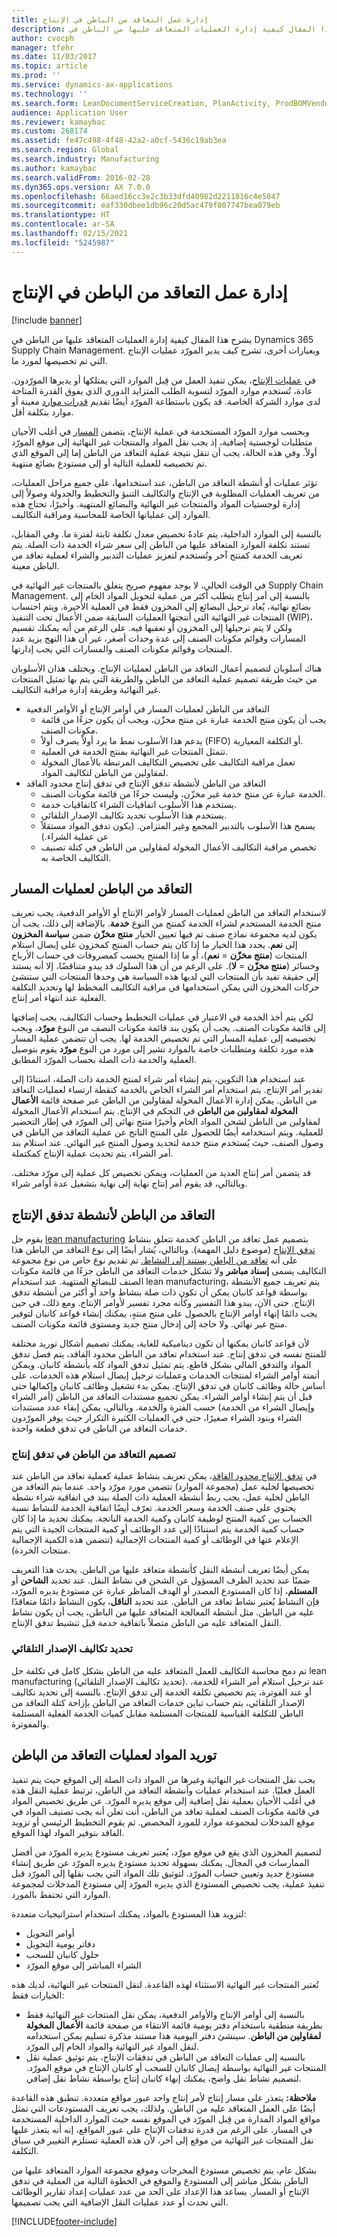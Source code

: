 ```yaml
---
title: إدارة عمل التعاقد من الباطن في الإنتاج
description: يشرح هذا المقال كيفية إدارة العمليات المتعاقد عليها من الباطن في Dynamics 365 Supply Chain Management. وبعبارات أخرى، تشرح كيف يدير المورّد عمليات الإنتاج التي تم تخصيصها لمورد ما.
author: cvocph
manager: tfehr
ms.date: 11/03/2017
ms.topic: article
ms.prod: ''
ms.service: dynamics-ax-applications
ms.technology: ''
ms.search.form: LeanDocumentServiceCreation, PlanActivity, ProdBOMVendorListPage, ProdRoute, ProdTable, ProdTableListPage, PurchAgreementSubcontractorLookup, RouteTable, WrkCtrResourceGroup, ProdBOMVendorListPagePreviewPane, ProdBOMVendor
audience: Application User
ms.reviewer: kamaybac
ms.custom: 268174
ms.assetid: fe47c498-4f48-42a2-a0cf-5436c19ab3ea
ms.search.region: Global
ms.search.industry: Manufacturing
ms.author: kamaybac
ms.search.validFrom: 2016-02-28
ms.dyn365.ops.version: AX 7.0.0
ms.openlocfilehash: 66aed16cc3e2c3b33dfd40982d2211816c4e5047
ms.sourcegitcommit: eaf330dbee1db96c20d5ac479f007747bea079eb
ms.translationtype: HT
ms.contentlocale: ar-SA
ms.lasthandoff: 02/15/2021
ms.locfileid: "5245987"
---
```

# <a name="manage-subcontracting-work-in-production"></a>إدارة عمل التعاقد من الباطن في الإنتاج

[!include [banner](../includes/banner.md)]

يشرح هذا المقال كيفية إدارة العمليات المتعاقد عليها من الباطن في Dynamics 365 Supply Chain Management. وبعبارات أخرى، تشرح كيف يدير المورّد عمليات الإنتاج التي تم تخصيصها لمورد ما.

في [عمليات الإنتاج](production-process-overview.md)، يمكن تنفيذ العمل من قِبل الموارد التي يمتلكها أو يديرها المورّدون. عادة، تُستخدم موارد المورّد لتسوية الطلب المتزايد الدوري الذي يفوق القدرة المتاحة لدى موارد الشركة الخاصة. قد يكون باستطاعة المورّد أيضًا تقديم [قدرات موارد](resource-capabilities.md) معينة أو موارد بتكلفة أقل.  

وبحسب موارد المورّد المستخدمة في عملية الإنتاج، يتضمن [المسار](routes-operations.md) في أغلب الأحيان متطلبات لوجستية إضافية، إذ يجب نقل المواد والمنتجات غير النهائية إلى موقع المورّد أولاً. وفي هذه الحالة، يجب أن تنقل نتيجة عملية التعاقد من الباطن إما إلى الموقع الذي تم تخصيصه للعملية التالية أو إلى مستودع بضائع منتهية.  

تؤثر عمليات أو أنشطة التعاقد من الباطن، عند استخدامها، على جميع مراحل العمليات، من تعريف العمليات المطلوبة في الإنتاج والتكاليف التنبؤ والتخطيط والجدولة وصولاً إلى إدارة لوجستيات المواد والمنتجات غير النهائية والبضائع المنتهية. وأخيرًا، تحتاج هذه الموارد إلى عملياتها الخاصة للمحاسبة ومراقبة التكاليف.  

بالنسبة إلى الموارد الداخلية، يتم عادةً تخصيص معدل تكلفة ثابتة لفترة ما. وفي المقابل، تستند تكلفة الموارد المتعاقد عليها من الباطن إلى سعر شراء الخدمة ذات الصلة. يتم تعريف الخدمة كمنتج آخر وتُستخدم لتعزيز عمليات التدبير‬ والشراء لعملية تعاقد من الباطن معينة.  

في الوقت الحالي، لا يوجد مفهوم صريح يتعلق بالمنتجات غير النهائية في Supply Chain Management. بالنسبة إلى أمر إنتاج يتطلب أكثر من عملية لتحويل المواد الخام إلى بضائع نهائية، يُعاد ترحيل البضائع إلى المخزون فقط في العملية الأخيرة. ويتم احتساب المنتجات غير النهائية التي أنتجتها العمليات السابقة ضمن الأعمال تحت التنفيذ (WIP)، ولكن لا يتم ترحيلها إلى المخزون أو تعقبها فيه. على الرغم من أنه يمكنك تقسيم المسارات وقوائم مكونات الصنف إلى عدة وحدات أصغر، غير أن هذا النهج يزيد عدد المنتجات وقوائم مكونات الصنف والمسارات التي يجب إدارتها.  

هناك أسلوبان لتصميم أعمال التعاقد من الباطن لعمليات الإنتاج. ويختلف هذان الأسلوبان من حيث طريقة تصميم عملية التعاقد من الباطن والطريقة التي يتم بها تمثيل المنتجات غير النهائية وطريقة إدارة مراقبة التكاليف.

-   التعاقد من الباطن لعمليات المسار في أوامر الإنتاج أو الأوامر الدفعية
    -   يجب أن يكون منتج الخدمة عبارة عن منتج مخزّن، ويجب أن يكون جزءًا من قائمة مكونات الصنف.
    -   يدعم هذا الأسلوب نمط ما يرد أولاً يصرف أولاً (FIFO)‬ أو التكلفة المعيارية.
    -   تتمثل المنتجات غير النهائية بمنتج الخدمة في العملية.
    -   تعمل مراقبة التكاليف على تخصيص التكاليف المرتبطة بالأعمال المخولة لمقاولين من الباطن لتكاليف المواد.
-   التعاقد من الباطن لأنشطة تدفق الإنتاج في تدفق إنتاج محدود الفاقد
    -   الخدمة عبارة عن منتج خدمة غير مخزّن، وليست جزءًا من قائمة مكونات الصنف.
    -   يستخدم هذا الأسلوب اتفاقيات الشراء كاتفاقيات خدمة.
    -   يستخدم هذا الأسلوب تحديد تكاليف الإصدار التلقائي.
    -   يسمح هذا الأسلوب بالتدبير المجمع وغير المتزامن. (يكون تدفق المواد مستقلاً عن عملية الشراء.)
    -   تخصص مراقبة التكاليف الأعمال المخولة لمقاولين من الباطن في كتلة تصنيف التكاليف‬ الخاصة به.

## <a name="subcontracting-of-route-operations"></a>التعاقد من الباطن لعمليات المسار
لاستخدام التعاقد من الباطن لعمليات المسار لأوامر الإنتاج أو الأوامر الدفعية، يجب تعريف منتج الخدمة المستخدم لشراء الخدمة كمنتج من النوع **خدمة**. بالإضافة إلى ذلك، يجب أن يكون لديه مجموعة نماذج صنف تم فيها تعيين الخيار **منتج مخزّن‬** ضمن **سياسة المخزون‬** إلى **نعم**. يحدد هذا الخيار ما إذا كان يتم حساب المنتج كمخزون على إيصال استلام المنتجات (**منتج مخزّن** = **نعم**)، أو ما إذا المنتج يحسب كمصروفات في حساب الأرباح وخسائر (**منتج مخزّن** = **لا**). على الرغم من أن هذا السلوك قد يبدو متناقضًا، إلا أنه يستند إلى حقيقة تفيد بأن المنتجات التي لديها هذه السياسة هي وحدها المنتجات التي ستنشئ حركات المخزون التي يمكن استخدامها في مراقبة التكاليف المخطط لها وتحديد التكلفة الفعلية عند انتهاء أمر إنتاج.  

لكي يتم أخذ الخدمة في الاعتبار في عمليات التخطيط وحساب التكاليف، يجب إضافتها إلى قائمة مكونات الصنف. يجب أن يكون بند قائمة مكونات النصف من النوع **مورّد**، ويجب تخصيصه إلى عملية المسار التي تم تخصيص الخدمة لها. يجب أن تتضمن عملية المسار هذه مورد تكلفة ومتطلبات خاصة بالموارد تشير إلى مورد من النوع **مورّد** يقوم بتوصيل العملية والخدمة ذات الصلة بحساب المورّد المطابق.  

عند استخدام هذا التكوين، يتم إنشاء أمر شراء لمنتج الخدمة ذات الصلة، استنادًا إلى تقدير أمر الإنتاج. يتم استخدام أمر الشراء الخاص بالخدمة كنقطة ارتساء لعمليات التعاقد من الباطن. يمكن إدارة الأعمال المخولة لمقاولين من الباطن عبر صفحة قائمة **الأعمال المخولة لمقاولين من الباطن** في التحكم في الإنتاج. يتم استخدام الأعمال المخولة لمقاولين من الباطن لشحن المواد الخام وأخيرًا منتج نهائي إلى المورّد في إطار التحضير للعملية. ويتم استخدامه أيضًا للحصول على المنتج الناتج عن عملية التعاقد من الباطن في وصول الصنف، حيث يُستخدم منتج خدمة لتحديد وصول المنتج غير النهائي. عند استلام بند أمر الشراء، يتم تحديث عملية الإنتاج كمكتملة.  

قد يتضمن أمر إنتاج العديد من العمليات، ويمكن تخصيص كل عملية إلى مورّد مختلف. وبالتالي، قد يقوم أمر إنتاج نهاية إلى نهاية بتشغيل عدة أوامر شراء.

## <a name="subcontracting-of-production-flow-activities"></a>التعاقد من الباطن لأنشطة تدفق الإنتاج
يقوم حل [lean manufacturing](lean-manufacturing-overview.md) بتصميم عمل تعاقد من الباطن كخدمة تتعلق بنشاط [تدفق الإنتاج](tasks/create-production-flow-version.md) (موضوع دليل المهمة). وبالتالي، يُشار أيضًا إلى نوع التعاقد من الباطن هذا على أنه [تعاقد من الباطن يستند إلى النشاط.](activity-based-subcontracting.md) تم تقديم نوع خاص من نوع مجموعة التكاليف‬ يسمى **إسناد مباشر** ولا تشكل خدمات التعاقد من الباطن جزءًا من قائمة مكونات الصنف للبضائع المنتهية. عند استخدام lean manufacturing، يتم تعريف جميع الأنشطة بواسطة قواعد كانبان يمكن أن تكون ذات صلة بنشاط واحد أو أكثر من أنشطة تدفق الإنتاج. حتى الآن، يبدو هذا التفسير وكأنه مجرد تفسير لأوامر الإنتاج. ومع ذلك، في حين يجب دائمًا إنهاء أوامر الإنتاج بالحصول على منتج منتهٍ، يمكنك إنشاء قواعد كانبان لتوفير منتج غير نهائي. ولا حاجة إلى إدخال منتج جديد ومستوى قائمة مكونات الصنف.  

لأن قواعد كانبان يمكنها أن تكون ديناميكية للغاية، يمكنك تصميم أشكال توريد مختلفة للمنتج نفسه في تدفق إنتاج. عند استخدام تعاقد من الباطن محدود الفاقد‬، يتم فصل تدفق المواد والتدفق المالي بشكل قاطع. يتم تمثيل تدفق المواد كله بأنشطة كانبان. ويمكن أتمتة أوامر الشراء لمنتجات الخدمات وعمليات ترحيل إيصال استلام هذه الخدمات، على أساس حالة وظائف كانبان في تدفق الإنتاج. يمكن بدء تشغيل وظائف كانبان وإكمالها حتى قبل أن يتم إنشاء أوامر الشراء. يمكن تجميع مستندات التعاقد من الباطن (أمر الشراء وإيصال الشراء من الخدمة) حسب الفترة والخدمة. وبالتالي، يمكن إبقاء عدد مستندات الشراء وبنود الشراء صغيرًا، حتى في العمليات الكثيرة التكرار حيث يوفر المورّدون خدمات التعاقد من الباطن في تدفق قطعة واحدة.

### <a name="modeling-subcontracting-in-a-production-flow"></a>تصميم التعاقد من الباطن في تدفق إنتاج

في [تدفق الإنتاج محدود الفاقد](lean-manufacturing-modeling-lean-organization.md)، يمكن تعريف بنشاط عملية كعملية تعاقد من الباطن عند تخصيصها لخلية عمل (مجموعة الموارد) تتضمن مورد مورّد واحد. عندما يتم التعاقد من الباطن لخلية عمل، يجب ربط أنشطة العملية ذات الصلة ببند في اتفاقية شراء نشطة يحتوي على صنف الخدمة وسعر الخدمة. تعرّف أيضًا اتفاقية الخدمة للنشاط نسبة الحساب بين كمية المنتج لوظيفة كانبان وكمية الخدمة الناتجة. يمكنك تحديد ما إذا كان حساب كمية الخدمة يتم استنادًا إلى عدد الوظائف أو كمية المنتجات الجيدة التي يتم الإعلام عنها في الوظائف أو كمية المنتجات الإجمالية (تتضمن هذه الكمية الإجمالية منتجات الخردة).  

يمكن أيضًا تعريف أنشطة النقل كأنشطة متعاقد عليها من الباطن. يحدث هذا التعريف ضمنًا عند تحديد الطرف المسؤول عن الشحن في نشاط النقل. عند تحديد **الشاحن** أو **المستلم**، إذا كان المستودع المصدر أو الهدف المناظر عبارة عن مستودع يديره المورّد، فإن النشاط يُعتبر نشاط تعاقد من الباطن. عند تحديد **الناقل**، يكون النشاط دائمًا متعاقدًا عليه من الباطن. مثل أنشطة المعالجة المتعاقد عليها من الباطن‬، يجب أن يكون نشاط النقل المتعاقد عليه من الباطن متصلاً باتفاقية خدمة قبل تنشيط تدفق الإنتاج.

### <a name="backflush-costing"></a>تحديد تكاليف الإصدار التلقائي

تم دمج محاسبة التكاليف للعمل المتعاقد عليه من الباطن بشكل كامل في تكلفة حل lean manufacturing (تحديد تكاليف الإصدار التلقائي). عند ترحيل استلام أمر الشراء للخدمة، أو عند الفوترة، يتم تخصيص تكلفة الخدمة إلى تدفق الإنتاج. بالنسبة إلى تحديد تكاليف الإصدار التلقائي، يتم حساب تباين خدمات التعاقد من الباطن بإزاحة كتلة التعاقد من الباطن للتكلفة القياسية للمنتجات المستلمة مقابل كميات الخدمة الفعلية المستلمة والمفوترة.

## <a name="material-supply-for-subcontracted-operations"></a>توريد المواد لعمليات التعاقد من الباطن
يجب نقل المنتجات غير النهائية وغيرها من المواد ذات الصلة إلى الموقع حيث يتم تنفيذ العمل فعليًا. عند استخدام عمليات وأنشطة التعاقد من الباطن، ترتبط عملية النقل هذه في أغلب الأحيان بعملية نقل إضافية إلى موقع يديره المورّد. عن طريق تخصيص المواد في قائمة مكونات الصنف لعملية تعاقد من الباطن، أنت تعلن أنه يجب تصنيف المواد في موقع المدخلات لمجموعة موارد للمورد المخصص. ثم يقوم التخطيط الرئيسي أو تزويد الفاقد بتوفير المواد لهذا الموقع.  

لتصميم المخزون الذي يقع في موقع مورّد، يُعتبر تعريف مستودع يديره المورّد من أفضل الممارسات في المجال. يمكنك بسهولة تحديد مستودع يديره المورّد عن طريق إنشاء مستودع جديد وتعيين حساب المورّد. لتوثيق تلك المواد التي يجب نقلها إلى المورّد قبل تنفيذ عملية، يجب تخصيص المستودع الذي يديره المورّد إلى مستودع المدخلات لمجموعة الموارد التي تحتفظ بالمورد.  

لتزويد هذا المستودع بالمواد، يمكنك استخدام استراتيجيات متعددة:

-   أوامر التحويل
-   دفاتر يومية التحويل
-   حلول كانبان للسحب
-   الشراء المباشر إلى موقع المورّد

تُعتبر المنتجات غير النهائية الاستثناء لهذه القاعدة. لنقل المنتجات غير النهائية، لديك هذه الخيارات فقط:

-   بالنسبة إلى أوامر الإنتاج والأوامر الدفعية، يمكن نقل المنتجات غير النهائية فقط بطريقة منطقية باستخدام دفتر يومية قائمة الانتقاء من صفحة قائمة **الأعمال المخولة لمقاولين من الباطن**. سينشئ دفتر اليومية هذا مستند مذكرة تسليم يمكن استخدامه لنقل المواد غير النهائية والمواد الخام إلى المورّد.
-   بالنسبة إلى عمليات التعاقد من الباطن في تدفقات الإنتاج، يتم توثيق عملية نقل المنتجات غير النهائية بواسطة إيصال كانبان للسحب أو كانبان الإنتاج‬ في موقع المورّد. لتصميم نشاط نقل واضح، يمكنك إنهاء كانبان إنتاج بواسطة نشاط نقل إضافي.

**ملاحظة:** يتعذر على مسار إنتاج لأمر إنتاج واحد عبور مواقع متعددة. تنطبق هذه القاعدة أيضًا على العمل المتعاقد عليه من الباطن. ولذلك، يجب تعريف المستودعات التي تمثل مواقع المواد المدارة من قِبل المورّد في الموقع نفسه حيث الموارد الداخلية المستخدمة في المسار. على الرغم من قدرة تدفقات الإنتاج على عبور المواقع، إنه أنه يتعذر عليها نقل المنتجات غير النهائية من موقع إلى آخر، لأن هذه العملية تستلزم التغيير في سياق التكلفة.  

بشكل عام، يتم تخصيص مستودع المخرجات وموقع مجموعة الموارد المتعاقد عليها من الباطن بشكل مباشر إلى المستودع والموقع في الخطوة التالية من العملية في تدفق الإنتاج أو المسار. يساعد هذا الإعداد على الحد من عدد عمليات إعداد تقارير الوظائف التي تحدث أو عدد عمليات النقل الإضافية التي يجب تصميمها.





[!INCLUDE[footer-include](../../includes/footer-banner.md)]